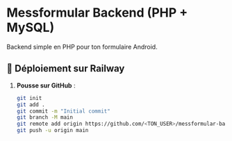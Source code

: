 # Messformular Backend (PHP + MySQL)

Backend simple en PHP pour ton formulaire Android.

## 🚀 Déploiement sur Railway

1. **Pousse sur GitHub** :
   ```bash
   git init
   git add .
   git commit -m "Initial commit"
   git branch -M main
   git remote add origin https://github.com/<TON_USER>/messformular-backend.git
   git push -u origin main
